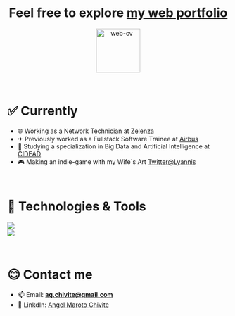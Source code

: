 <h1 align="center">Feel free to explore <a href="https://agchivite.github.io/curriculum-web/">my web portfolio</a></h1>

<div align="center">
  <!--<p>Feel free to explore <a href="https://agchivite.github.io/curriculum-web/">my web portfolio</a>.</p>-->

  <a align="center" href="https://agchivite.github.io/curriculum-web/">
    <img src="./imagenes/cv-web.png" alt="web-cv" width="100" height="100">
  </a>
</div>

<!--<img align="right" alt="encabezado" src="imagenes/encabezado/Captura de pantalla 2022-10-21 085129.jpg">-->

<!--<img align="right" alt="Octocat" width="400" src="https://cdn.discordapp.com/attachments/886222897851531265/1030413977840259092/octocat-1665739845145.png">-->

&nbsp;

<!--<h1 align="left">📚 Student from Spain</h1>

<p>🌍 Languages: ESP🇪🇸 ENG🇺🇸 RU🇷🇺 GER🇩🇪</p>
<p>🏫 Studing at <a href="https://www.iesluisvives.es/">IES Luis Vives</a></p>

&nbsp;-->

<h1 align="left">✅ Currently</h1>

- 🌐 Working as a Network Technician at [Zelenza](https://zelenza.com/)
- ✈ Previously worked as a Fullstack Software Trainee at [Airbus](https://www.airbus.com/en)  
- 💾 Studying a specialization in Big Data and Artificial Intelligence at [CIDEAD](https://www.educacionfpydeportes.gob.es/mc/cidead/centro-integrado.html) 
- 🎮 Making an indie-game with my Wife´s Art [Twitter@Lyannis](https://x.com/dearLyannis)

&nbsp;

<h1 align="left">🚀 Technologies & Tools</h1>
<div align="left">
    <img src="https://skillicons.dev/icons?i=kotlin,androidstudio,firebase,java,raspberrypi,cs,dotnet" /><br>
    <img src="https://skillicons.dev/icons?i=py,react,js,mongodb,mysql,docker,git" />
</div>


&nbsp;

<h1 align="left">😊 Contact me</h1>

- 📫 Email: **ag.chivite@gmail.com**
- 📘 LinkdIn: <a href="https://www.linkedin.com/in/angel-maroto-chivite-14b0a0162/">Angel Maroto Chivite</a>

&nbsp;

<!--
<h1 align="left">📄 My peculiar start</h1>
<p align="left">
I started studing forest engineering</a> at 
<a href="https://www.upm.es/">UPM</a> to support this world against pollution🌍♻️💚 
</p>

<p aligne="left">
At second year they teach me simples concepts of programming with Exccel and organizate a Data Base, for that I got a big surprise to that assignature and I started to study more independently...
</p>

<p aligne="left">
Due to this situation I did a big change of my life entering in this new world of code!
</p>

<!--&nbsp;

<h1 align="left">✨ My Hobbies</h1>

- Coming soon...-->

&nbsp;
<!--
<h1 align="left">🌠 Activity</h1>

<!--<p align ="center">
    <img src = "https://github-readme-stats.vercel.app/api?username=sbytmacke&show_icons=true&locale=en">
</p>
    -->
<!--<p align ="center">
    <img src="https://wakatime.com/share/@c8c9e80a-05ec-4350-bf2e-c6c38ca30b85/c9379c61-9a02-45ff-b852-d12f01ec6802.svg" width="830" height = 550>
</p>-->
   <!--
<p align ="center">
    <img src="https://wakatime.com/share/@c8c9e80a-05ec-4350-bf2e-c6c38ca30b85/264badf6-8d85-42d4-8661-d09de3ef4613.svg" width="830" height = 550>
</p>
    -->
